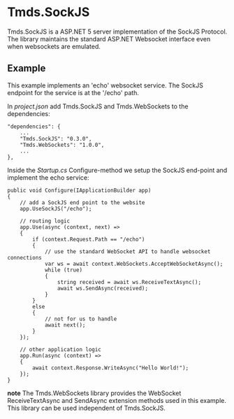 # Tmds.SockJS
Tmds.SockJS is a ASP.NET 5 server implementation of the SockJS Protocol. The library maintains the standard ASP.NET Websocket interface even when websockets are emulated.

## Example

This example implements an 'echo' websocket service. The SockJS endpoint for the service is at the '/echo' path.

In *project.json* add Tmds.SockJS and Tmds.WebSockets to the dependencies:

	"dependencies": {
		...
		"Tmds.SockJS": "0.3.0",
		"Tmds.WebSockets": "1.0.0",
		...
	},

Inside the *Startup.cs* Configure-method we setup the SockJS end-point and implement the echo service:

	public void Configure(IApplicationBuilder app)
	{
		// add a SockJS end point to the website
		app.UseSockJS("/echo");

		// routing logic
		app.Use(async (context, next) =>
		{
			if (context.Request.Path == "/echo")
			{
				// use the standard WebSocket API to handle websocket connections
				var ws = await context.WebSockets.AcceptWebSocketAsync();
				while (true)
				{
					string received = await ws.ReceiveTextAsync();
					await ws.SendAsync(received);
				}
			}
			else
			{
				// not for us to handle
				await next();
			}
		});

		// other application logic
		app.Run(async (context) =>
		{
			await context.Response.WriteAsync("Hello World!");
		});
	}

**note** The Tmds.WebSockets library provides the WebSocket ReceiveTextAsync and SendAsync extension methods used in this example. This library can be used independent of Tmds.SockJS.
